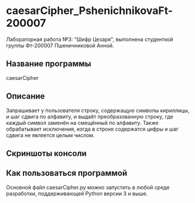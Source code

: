 # caesarCipher_PshenichnikovaFt-200007
Лабораторная работа №3: "Шифр Цезаря", выполнена студенткой группы Фт-200007 Пшеничниковой Анной.
## Название программы
caesarCipher
## Описание
Запрашивает у пользователя строку, содержащую символы кириллицы, и шаг сдвига по алфавиту, и выдаёт преобразованную строку, где каждый символ заменён на смещённый по алфавиту. 
Также обрабатывает исключения, когда в строке содержатся цифры и шаг сдвига не является целым числом.
## Скриншоты консоли
## Как пользоваться программой
Основной файл caesarCipher.py можно запустить в любой среде разработки, поддерживающей Python версии 3 и выше.
